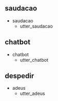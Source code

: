 ## saudacao
* saudacao
  - utter_saudacao

## chatbot
* chatbot
  - utter_chatbot

## despedir
* adeus
  - utter_adeus


